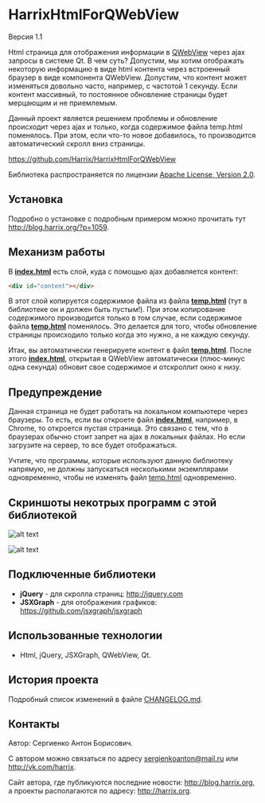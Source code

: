 HarrixHtmlForQWebView
=====================

Версия 1.1

Html страница для отображения информации в [QWebView](http://qt-project.org/doc/qt-5.0/qtwebkit/qwebview.html) через ajax запросы в системе Qt. В чем суть? Допустим, мы хотим отображать некоторую информацию в виде html контента через встроенный браузер в виде компонента QWebView. Допустим, что контент может изменяться довольно часто, например, с частотой 1  секунду. Если контент массивный, то постоянное обновление страницы будет мерцающим и не приемлемым.

Данный проект является решением проблемы и обновление происходит через ajax и только, когда содержимое файла temp.html поменялось. При этом, если что-то новое добавилось, то производится автоматический скролл вниз страницы.

https://github.com/Harrix/HarrixHtmlForQWebView

Библиотека распространяется по лицензии [Apache License, Version 2.0](../master/LICENSE.txt).

Установка
---------

Подробно о установке с подробным примером можно прочитать тут http://blog.harrix.org/?p=1059.

Механизм работы
---------------

В [**index.html**](../master/index.html) есть слой, куда с помощью ajax добавляется контент:

```html
<div id="content"></div>
```

В этот слой копируется содержимое файла из файла [**temp.html**](../master/temp.html) (тут в библиотеке он и должен быть пустым!). При этом копирование содержимого производится только в том случае, если содержимое файла [**temp.html**](../master/temp.html) поменялось. Это делается для того, чтобы обновление страницы происходило только когда это нужно, а не каждую секунду.

Итак, вы автоматически генерируете контент в файл [**temp.html**](../master/temp.html). После этого [**index.html**](../master/index.html), открытая в QWebView автоматически (плюс-минус одна секунда) обновит свое содержимое и отскроллит окно к низу.

Предупреждение
--------------

Данная страница не будет работать на локальном компьютере через браузеры. То есть, если вы откроете файл [**index.html**](../master/index.html), например, в Chrome, то откроется пустая страница. Это связано с тем, что в браузерах обычно стоит запрет на ajax в локальных файлах. Но если загрузите на сервер, то все будет отображаться.

Учтите, что программы, которые используют данную библиотеку напрямую, не должны запускаться несколькими экземплярами одновременно, чтобы не изменять файл [temp.html](../master/temp.html) одновременно.
 
Скриншоты некотрых программ с этой библиотекой
----------------------------------------------

![alt text](../master/imagesforgithub/example1.png "Проект HarrixChart")

![alt text](../master/imagesforgithub/example2.png "Проект HarrixMathLibrary")

Подключенные библиотеки
-----------------------
 * **jQuery** - для скролла страниц: http://jquery.com
 * **JSXGraph** - для отображения графиков: https://github.com/jsxgraph/jsxgraph
 
Использованные технологии
-------------------------

- Html, jQuery, JSXGraph, QWebView, Qt.

История проекта
---------------

Подробный список изменений в файле [CHANGELOG.md](../master/CHANGELOG.md).

Контакты
--------

Автор: Сергиенко Антон Борисович.

С автором можно связаться по адресу sergienkoanton@mail.ru или  http://vk.com/harrix.

Сайт автора, где публикуются последние новости: http://blog.harrix.org, а проекты располагаются по адресу: http://harrix.org.